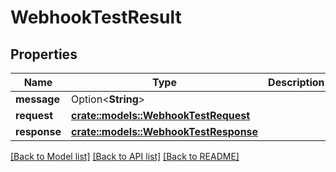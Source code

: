 # WebhookTestResult

## Properties

Name | Type | Description | Notes
------------ | ------------- | ------------- | -------------
**message** | Option<**String**> |  | [optional]
**request** | [**crate::models::WebhookTestRequest**](WebhookTestRequest) |  | 
**response** | [**crate::models::WebhookTestResponse**](WebhookTestResponse) |  | 

[[Back to Model list]](../README#documentation-for-models) [[Back to API list]](../README#documentation-for-api-endpoints) [[Back to README]](../README)


